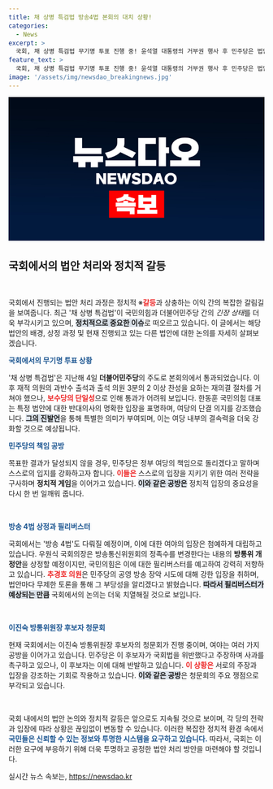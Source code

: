 ```yaml
---
title: 채 상병 특검법 방송4법 본회의 대치 상황!
categories:
  - News
excerpt: >
  국회, 채 상병 특검법 무기명 투표 진행 중! 윤석열 대통령의 거부권 행사 후 민주당은 법안 통과를 시도하지만, 국민의힘은 필리버스터로 반격 예고. 뜨거운 정치적 대립 속, 어떤 결말이 기다릴까? 클릭해 자세히 알아보세요!
feature_text: >
  국회, 채 상병 특검법 무기명 투표 진행 중! 윤석열 대통령의 거부권 행사 후 민주당은 법안 통과를 시도하지만, 국민의힘은 필리버스터로 반격 예고. 뜨거운 정치적 대립 속, 어떤 결말이 기다릴까? 클릭해 자세히 알아보세요!
image: '/assets/img/newsdao_breakingnews.jpg'
---
```


<p><img src="/assets/img/newsdao_breakingnews.jpg" alt="ontimetimes 속보" /></p>

<h2 data-ke-size="size26">국회에서의 법안 처리와 정치적 갈등</h2>

<p data-ke-size="size16">&nbsp;</p>

<p>국회에서 진행되는 법안 처리 과정은 정치적 ※<b><span style="color: #ee2323;">갈등</span></b>과 상충하는 이익 간의 복잡한 갈림길을 보여줍니다. 최근 '채 상병 특검법'이 국민의힘과 더불어민주당 간의 <em>긴장 상태</em>를 더욱 부각시키고 있으며, <b><span style="background-color: #21538527;">정치적으로 중요한 이슈</span></b>로 떠오르고 있습니다. 이 글에서는 해당 법안의 배경, 상정 과정 및 현재 진행되고 있는 다른 법안에 대한 논의를 자세히 살펴보겠습니다.</p>

<p><b><span style="color: #1a5490;">국회에서의 무기명 투표 상황</span></b></p>

<p>'채 상병 특검법'은 지난해 4일 <strong>더불어민주당</strong>의 주도로 본회의에서 통과되었습니다. 이후 재적 의원의 과반수 출석과 출석 의원 3분의 2 이상 찬성을 요하는 재의결 절차를 거쳐야 했으나, <b><span style="color: #ee2323;">보수당의 단일성</span></b>으로 인해 통과가 어려워 보입니다. 한동훈 국민의힘 대표는 특정 법안에 대한 반대의사의 명확한 입장을 표명하며, 여당의 단결 의지를 강조했습니다. <b><span style="background-color: #21538527;">그의 진발언</span></b>을 통해 특별한 의미가 부여되며, 이는 여당 내부의 결속력을 더욱 강화할 것으로 예상됩니다.</p>

<p><b><span style="color: #1a5490;">민주당의 책임 공방</span></b></p>

<p>목표한 결과가 달성되지 않을 경우, 민주당은 정부 여당의 책임으로 돌리겠다고 말하며 스스로의 입지를 강화하고자 합니다. <b><span style="color: #ee2323;">이들은</span></b> 스스로의 입장을 지키기 위한 여러 전략을 구사하며 <strong>정치적 게임</strong>을 이어가고 있습니다. <b><span style="background-color: #21538527;">이와 같은 공방은</span></b> 정치적 입장의 중요성을 다시 한 번 일깨워 줍니다.</p>

<p data-ke-size="size16">&nbsp;</p>

<p><b><span style="color: #1a5490;">방송 4법 상정과 필리버스터</span></b></p>

<p>국회에서는 '방송 4법'도 다뤄질 예정이며, 이에 대한 여야의 입장은 첨예하게 대립하고 있습니다. 우원식 국회의장은 방송통신위원회의 정족수를 변경한다는 내용의 <strong>방통위 개정안</strong>을 상정할 예정이지만, 국민의힘은 이에 대한 필리버스터를 예고하여 강력히 저항하고 있습니다. <b><span style="color: #ee2323;">추경호 의원</span></b>은 민주당의 공영 방송 장악 시도에 대해 강한 입장을 취하며, 법안마다 무제한 토론을 통해 그 부당성을 알리겠다고 밝혔습니다. <b><span style="background-color: #21538527;">따라서 필리버스터가 예상되는 만큼</span></b> 국회에서의 논의는 더욱 치열해질 것으로 보입니다.</p>

<p data-ke-size="size16">&nbsp;</p>

<p><b><span style="color: #1a5490;">이진숙 방통위원장 후보자 청문회</span></b></p>

<p>현재 국회에서는 이진숙 방통위원장 후보자의 청문회가 진행 중이며, 여야는 여러 가지 공방을 이어가고 있습니다. 민주당은 이 후보자가 국회법을 위반했다고 주장하며 사과를 촉구하고 있으나, 이 후보자는 이에 대해 반발하고 있습니다. <b><span style="color: #ee2323;">이 상황은</span></b> 서로의 주장과 입장을 강조하는 기회로 작용하고 있습니다. <b><span style="background-color: #21538527;">이와 같은 공방</span></b>은 청문회의 주요 쟁점으로 부각되고 있습니다.</p>

<p data-ke-size="size16">&nbsp;</p>

<p>국회 내에서의 법안 논의와 정치적 갈등은 앞으로도 지속될 것으로 보이며, 각 당의 전략과 입장에 따라 상황은 끊임없이 변동할 수 있습니다. 이러한 복잡한 정치적 환경 속에서 <b><span style="color: #1a5490;">국민들은 신뢰할 수 있는 정보와 투명한 시스템을 요구하고 있습니다.</span></b> 따라서, 국회는 이러한 요구에 부응하기 위해 더욱 투명하고 공정한 법안 처리 방안을 마련해야 할 것입니다.</p>
실시간 뉴스 속보는, <a href="https://newsdao.kr" rel="dofollow">https://newsdao.kr</a>



